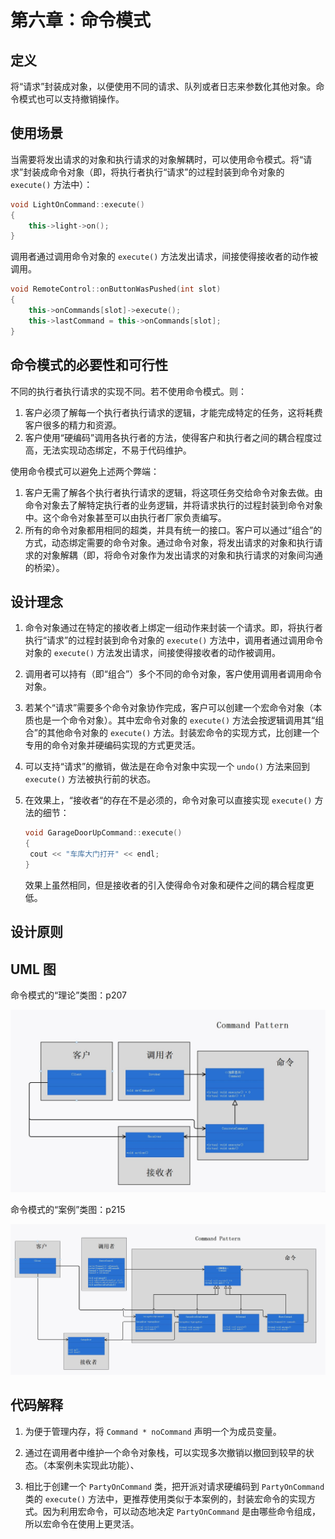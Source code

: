# 第六章：命令模式

## 定义

将“请求”封装成对象，以便使用不同的请求、队列或者日志来参数化其他对象。命令模式也可以支持撤销操作。

## 使用场景

当需要将发出请求的对象和执行请求的对象解耦时，可以使用命令模式。将“请求”封装成命令对象（即，将执行者执行“请求”的过程封装到命令对象的 `execute()` 方法中）：

```cpp
void LightOnCommand::execute()
{
	this->light->on();
}
```

调用者通过调用命令对象的 `execute()` 方法发出请求，间接使得接收者的动作被调用。

```cpp
void RemoteControl::onButtonWasPushed(int slot)
{
	this->onCommands[slot]->execute();
	this->lastCommand = this->onCommands[slot];
}
```

## 命令模式的必要性和可行性

不同的执行者执行请求的实现不同。若不使用命令模式。则：

1. 客户必须了解每一个执行者执行请求的逻辑，才能完成特定的任务，这将耗费客户很多的精力和资源。
2. 客户使用“硬编码”调用各执行者的方法，使得客户和执行者之间的耦合程度过高，无法实现动态绑定，不易于代码维护。

使用命令模式可以避免上述两个弊端：

1. 客户无需了解各个执行者执行请求的逻辑，将这项任务交给命令对象去做。由命令对象去了解特定执行者的业务逻辑，并将请求执行的过程封装到命令对象中。这个命令对象甚至可以由执行者厂家负责编写。
2. 所有的命令对象都用相同的超类，并具有统一的接口。客户可以通过“组合”的方式，动态绑定需要的命令对象。通过命令对象，将发出请求的对象和执行请求的对象解耦（即，将命令对象作为发出请求的对象和执行请求的对象间沟通的桥梁）。

## 设计理念

1. 命令对象通过在特定的接收者上绑定一组动作来封装一个请求。即，将执行者执行“请求”的过程封装到命令对象的 `execute()` 方法中，调用者通过调用命令对象的 `execute()` 方法发出请求，间接使得接收者的动作被调用。

2. 调用者可以持有（即“组合”）多个不同的命令对象，客户使用调用者调用命令对象。

3. 若某个“请求”需要多个命令对象协作完成，客户可以创建一个宏命令对象（本质也是一个命令对象）。其中宏命令对象的 `execute()` 方法会按逻辑调用其“组合”的其他命令对象的 `execute()` 方法。封装宏命令的实现方式，比创建一个专用的命令对象并硬编码实现的方式更灵活。

4. 可以支持“请求”的撤销，做法是在命令对象中实现一个 `undo()` 方法来回到 `execute()` 方法被执行前的状态。

5. 在效果上，“接收者“的存在不是必须的，命令对象可以直接实现 `execute()` 方法的细节：

   ```cpp
   void GarageDoorUpCommand::execute()
   {
   	cout << "车库大门打开" << endl;
   }
   ```

   效果上虽然相同，但是接收者的引入使得命令对象和硬件之间的耦合程度更低。

## 设计原则



## UML 图

命令模式的“理论”类图：p207

![“理论”类图](UML1.jpg)

命令模式的“案例”类图：p215

![“案例”类图](UML2.jpg)

## 代码解释

1. 为便于管理内存，将 `Command * noCommand` 声明一个为成员变量。


2. 通过在调用者中维护一个命令对象栈，可以实现多次撤销以撤回到较早的状态。（本案例未实现此功能）、
3. 相比于创建一个 `PartyOnCommand` 类，把开派对请求硬编码到 `PartyOnCommand` 类的 `execute()` 方法中，更推荐使用类似于本案例的，封装宏命令的实现方式。因为利用宏命令，可以动态地决定 `PartyOnCommand` 是由哪些命令组成，所以宏命令在使用上更灵活。

